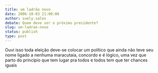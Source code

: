 ```yaml
---
title: um ladrão novo 
date: 2006-10-03 21:00:00
author: suely.sales
debate: Quem deve ser o próximo presidente?
slug: um-ladrao-novo
status: publish 
type: post
---
```


Ouvi isso toda eleição deve-se colocar um político que ainda não teve seu nome ligado a nenhuma maracutaia, concordo e é lógico, uma vez que parto do princípio que tem lugar pra todos e todos tem que ter chances iguais

